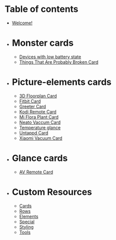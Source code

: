 # Table of contents

* [Welcome!](README.md)

* # Monster cards
  * [Devices with low battery state](monster-cards/devices-with-low-battery.md)
  * [Things That Are Probably Broken Card](monster-cards/broken-card.md)

* # Picture-elements cards
  * [3D Floorplan Card](picture-elements/3d-floorplan.md)
  * [Fitbit Card](picture-elements/fitbit-card.md)
  * [Greeter Card](picture-elements/greeter-card.md)
  * [Kodi Remote Card](picture-elements/kodiremote-card.md)
  * [Mi Flora Plant Card](picture-elements/plants-card.md)
  * [Neato Vaccum Card](picture-elements/neato-vaccum-card.md)
  * [Temperature glance](picture-elements/temperature-glance.md)
  * [Untappd Card](picture-elements/untappd-card.md)
  * [Xiaomi Vacuum Card](picture-elements/xiaomi-vacuum-card.md)

* # Glance cards
  * [AV Remote Card](glance/av-remote.md)

* # Custom Resources
  * [Cards](custom/cards.md)
  * [Rows](custom/rows.md)
  * [Elements](custom/elements.md)
  * [Special](custom/special.md)
  * [Styling](custom/styling.md)
  * [Tools](custom/tools.md)
